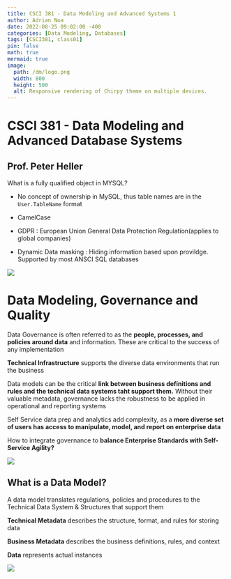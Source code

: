 ```yaml
---
title: CSCI 381 - Data Modeling and Advanced Systems 1
author: Adrian Noa
date: 2022-08-25 09:02:00 -400
categories: [Data Modeling, Databases]
tags: [CSCI381, class01]
pin: false
math: true
mermaid: true
image:
  path: /dm/logo.png
  width: 800
  height: 500
  alt: Responsive rendering of Chirpy theme on multiple devices.
---
```


# **CSCI 381 - Data Modeling and Advanced Database Systems**

**Prof. Peter Heller**
---
What is a fully qualified object in MYSQL?

- No concept of ownership in MySQL, thus table names are in the `User.TableName` format
- CamelCase

- GDPR : European Union General Data Protection Regulation(applies to global companies)

- Dynamic Data masking : Hiding information based upon provildge. Supported by most ANSCI SQL databases

<img src="/break.png">

# Data Modeling, Governance and Quality

Data Governance is often referred to as the **people, processes, and policies around data** and information. These are critical to the success of any implementation

**Technical Infrastructure** supports the diverse data environments that run the business

Data models can be the critical **link between business definitions and rules and the technical data systems taht support them.** Without their valuable metadata, governance lacks the robustness to be applied in operational and reporting systems

Self Service data prep and analytics add complexity, as a **more diverse set of users has access to manipulate, model, and report on enterprise data**

How to integrate governance to **balance Enterprise Standards with Self-Service Agility?**

<img src="/dm/01-01.png">

## **What is a Data Model?**

A data model translates regulations, policies and procedures to the Technical Data System & Structures that support them

**Technical Metadata** describes the structure, format, and rules for storing data

**Business Metadata** describes the business definitions, rules, and context

**Data** represents actual instances

<img src="/dm/01-02.png">
